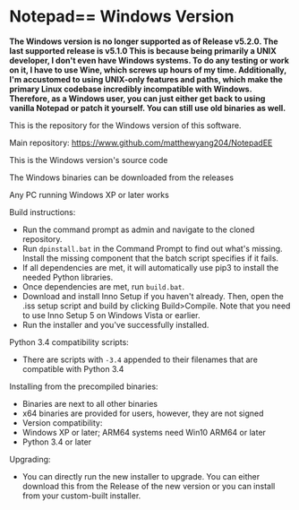 # Notepad== Windows Version

**The Windows version is no longer supported as of Release v5.2.0. The last supported release is v5.1.0 This is because being primarily a UNIX developer, I don't even have Windows systems. To do any testing or work on it, I have to use Wine, which screws up hours of my time. Additionally, I'm accustomed to using UNIX-only features and paths, which make the primary Linux codebase incredibly incompatible with Windows. Therefore, as a Windows user, you can just either get back to using vanilla Notepad or patch it yourself. You can still use old binaries as well.**

This is the repository for the Windows version of this software.

Main repository: https://www.github.com/matthewyang204/NotepadEE

This is the Windows version's source code

The Windows binaries can be downloaded from the releases

Any PC running Windows XP or later works

Build instructions:
- Run the command prompt as admin and navigate to the cloned repository.
- Run `dpinstall.bat` in the Command Prompt to find out what's missing. Install the missing component that the batch script specifies if it fails.
- If all dependencies are met, it will automatically use pip3 to install the needed Python libraries.
- Once dependencies are met, run `build.bat`.
- Download and install Inno Setup if you haven't already. Then, open the .iss setup script and build by clicking Build>Compile. Note that you need to use Inno Setup 5 on Windows Vista or earlier.
- Run the installer and you've successfully installed.

Python 3.4 compatibility scripts:
- There are scripts with `-3.4` appended to their filenames that are compatible with Python 3.4

Installing from the precompiled binaries:
- Binaries are next to all other binaries
- x64 binaries are provided for users, however, they are not signed
- Version compatibility:
- Windows XP or later; ARM64 systems need Win10 ARM64 or later
- Python 3.4 or later

Upgrading:
- You can directly run the new installer to upgrade. You can either download this from the Release of the new version or you can install from your custom-built installer.
